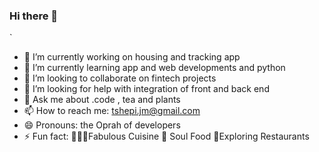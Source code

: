 ### Hi there 👋

<!--
**tshepimoloko/tshepimoloko** is a ✨ _special_ ✨ repository because its `README.md` (this file) appears on your GitHub profile.-->`

- 🔭 I’m currently working on housing and tracking app 
- 🌱 I’m currently learning app and web developments and python 
- 👯 I’m looking to collaborate on fintech projects
- 🤔 I’m looking for help with integration of front and back end
- 💬 Ask me about .code , tea and plants
- 📫 How to reach me: tshepi.jm@gmail.com
- 😄 Pronouns: the Oprah of developers
- ⚡ Fun fact: 👩🏽‍🍳Fabulous Cuisine 🥘 Soul Food 🍴Exploring Restaurants 

